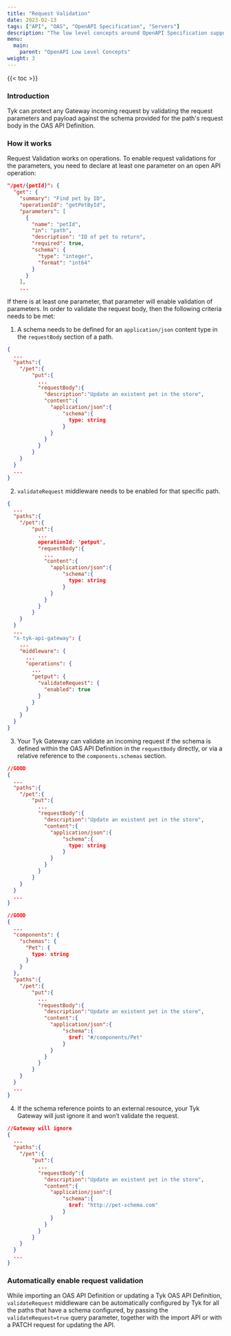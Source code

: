 ```yaml
---
title: "Request Validation"
date: 2023-02-13
tags: ["API", "OAS", "OpenAPI Specification", "Servers"]
description: "The low level concepts around OpenAPI Specification support in Tyk"
menu:
  main:
    parent: "OpenAPI Low Level Concepts"
weight: 3
---
```


{{< toc >}}

### Introduction

Tyk can protect any Gateway incoming request by validating the request
parameters and payload against the schema provided for the path's request
body in the OAS API Definition.

### How it works

Request Validation works on operations. To enable request validations for
the parameters, you need to declare at least one parameter on an open API
operation:

```json
"/pet/{petId}": {
  "get": {
    "summary": "Find pet by ID",
    "operationId": "getPetById",
    "parameters": [
      {
        "name": "petId",
        "in": "path",
        "description": "ID of pet to return",
        "required": true,
        "schema": {
          "type": "integer",
          "format": "int64"
        }
      }
    ],
    ...
```

If there is at least one parameter, that parameter will enable validation
of parameters. In order to validate the request body, then the following
criteria needs to be met:

1. A schema needs to be defined for an `application/json` content type in the `requestBody` section of a path.

```json
{
  ...
  "paths":{
    "/pet":{
        "put":{
          ...
          "requestBody":{
            "description":"Update an existent pet in the store",
            "content":{
              "application/json":{
                  "schema":{
                    type: string
                  }
              }
            }
          }
        }
    }
  }
  ...
}
```

2. `validateRequest` middleware needs to be enabled for that specific path.

```json
{
  ...
  "paths":{
    "/pet":{
        "put":{
          ...
          operationId: 'petput',
          "requestBody":{
            ...
            "content":{
              "application/json":{
                  "schema":{
                    type: string
                  }
              }
            }
          }
        }
    }
  }
  ...
  "x-tyk-api-gateway": {
    ...
    "middleware": {
      ...
      "operations": {
        ...
        "petput": {
          "validateRequest": {
            "enabled": true  
          }
        }
      }
    }
  }
}
```

3. Your Tyk Gateway can validate an incoming request if the schema is defined within the OAS API Definition in the `requestBody` directly, or via a relative reference to the `components.schemas` section.

```json
//GOOD
{
  ...
  "paths":{
    "/pet":{
        "put":{
          ...
          "requestBody":{
            "description":"Update an existent pet in the store",
            "content":{
              "application/json":{
                  "schema":{
                    type: string
                  }
              }
            }
          }
        }
    }
  }
  ...
}

//GOOD
{
  ...
  "components": {
    "schemas": {
      "Pet": {
        type: string
      }
    }
  },
  "paths":{
    "/pet":{
        "put":{
          ...
          "requestBody":{
            "description":"Update an existent pet in the store",
            "content":{
              "application/json":{
                  "schema":{
                    $ref: "#/components/Pet"
                  }
              }
            }
          }
        }
    }
  }
  ...
}
```

4. If the schema reference points to an external resource, your Tyk Gateway will just ignore it and won’t validate the request.

```json
//Gateway will ignore
{
  ...
  "paths":{
    "/pet":{
        "put":{
          ...
          "requestBody":{
            "description":"Update an existent pet in the store",
            "content":{
              "application/json":{
                  "schema":{
                    $ref: "http://pet-schema.com"
                  }
              }
            }
          }
        }
    }
  }
  ...
}
```

### Automatically enable request validation

While importing an OAS API Definition or updating a Tyk OAS API
Definition, `validateRequest` middleware can be automatically configured
by Tyk for all the paths that have a schema configured, by passing the
`validateRequest=true` query parameter, together with the import API or
with a PATCH request for updating the API.